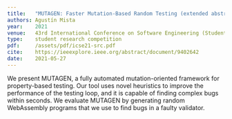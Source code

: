 ```yaml
---
title:   "MUTAGEN: Faster Mutation-Based Random Testing (extended abstract)"
authors: Agustín Mista
year:    2021
venue:   43rd International Conference on Software Engineering (Student Research Competition)
type:    student research competition
pdf:     /assets/pdf/icse21-src.pdf
cite:    https://ieeexplore.ieee.org/abstract/document/9402642
date:    2021-05-27
---
```


We present MUTAGEN, a fully automated mutation-oriented framework for
property-based testing. Our tool uses novel heuristics to improve the
performance of the testing loop, and it is capable of finding complex bugs
within seconds. We evaluate MUTAGEN by generating random WebAssembly programs
that we use to find bugs in a faulty validator.
